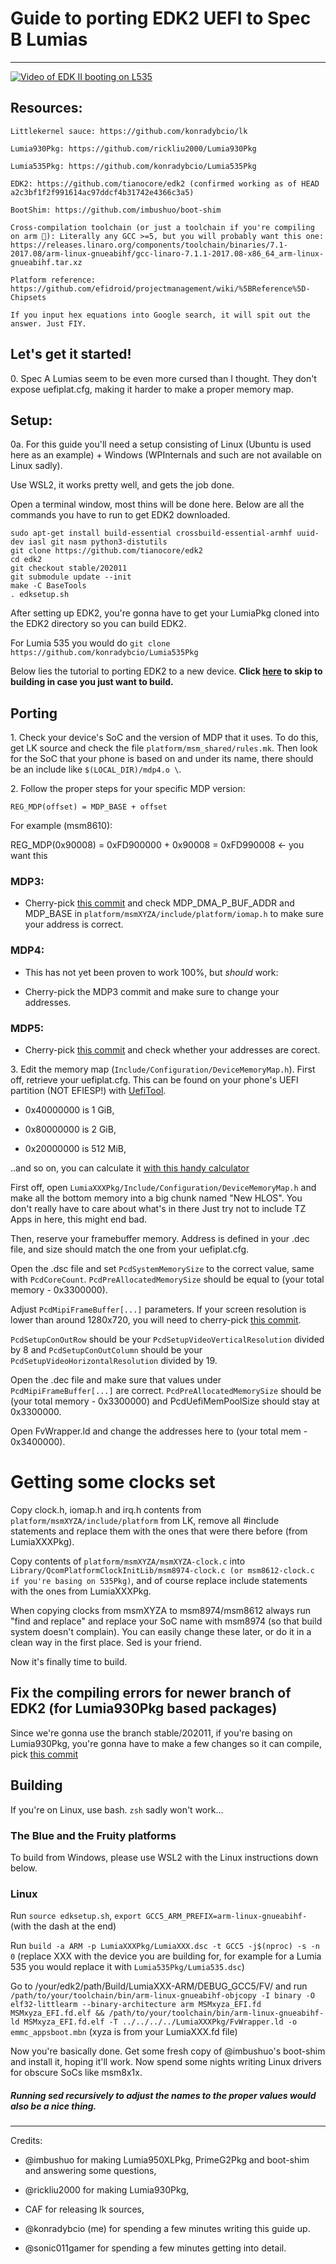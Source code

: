 # Guide to porting EDK2 UEFI to Spec B Lumias
----------------

[![Video of EDK II booting on L535](http://img.youtube.com/vi/8Ag1vEQ6TYw/0.jpg)](http://www.youtube.com/watch?v=8Ag1vEQ6TYw)


## Resources:
```
Littlekernel sauce: https://github.com/konradybcio/lk

Lumia930Pkg: https://github.com/rickliu2000/Lumia930Pkg

Lumia535Pkg: https://github.com/konradybcio/Lumia535Pkg

EDK2: https://github.com/tianocore/edk2 (confirmed working as of HEAD a2c3bf1f2f991614ac97ddcf4b31742e4366c3a5)

BootShim: https://github.com/imbushuo/boot-shim

Cross-compilation toolchain (or just a toolchain if you're compiling on arm 🤷‍): Literally any GCC >=5, but you will probably want this one: https://releases.linaro.org/components/toolchain/binaries/7.1-2017.08/arm-linux-gnueabihf/gcc-linaro-7.1.1-2017.08-x86_64_arm-linux-gnueabihf.tar.xz

Platform reference: https://github.com/efidroid/projectmanagement/wiki/%5BReference%5D-Chipsets

If you input hex equations into Google search, it will spit out the answer. Just FIY.
```

## Let's get it started!



0\. Spec A Lumias seem to be even more cursed than I thought. They don't expose uefiplat.cfg, making it harder to make a proper memory map.

 ## Setup:
 
0a. For this guide you'll need a setup consisting of Linux (Ubuntu is used here as an example) + Windows (WPInternals and such are not available on Linux sadly).

Use WSL2, it works pretty well, and gets the job done.



 Open a terminal window, most thins will be done here. Below are all the commands you have to run to get EDK2 downloaded.
    
    sudo apt-get install build-essential crossbuild-essential-armhf uuid-dev iasl git nasm python3-distutils
    git clone https://github.com/tianocore/edk2
    cd edk2
    git checkout stable/202011
    git submodule update --init
    make -C BaseTools
    . edksetup.sh

After setting up EDK2, you're gonna have to get your LumiaPkg cloned into the EDK2 directory so you can build EDK2.

For Lumia 535 you would do `git clone https://github.com/konradybcio/Lumia535Pkg`



Below lies the tutorial to porting EDK2 to a new device.
**Click [here](https://github.com/konradybcio/Lumia-EDK2-Guide/blob/master/README.md#building) to skip to building in case you just want to build.**

## Porting

1\. Check your device's SoC and the version of MDP that it uses. To do this, get LK source and check the file `platform/msm_shared/rules.mk`. Then look for the SoC that your phone is based on and under its name, there should be an include like `$(LOCAL_DIR)/mdp4.o \`.




2\. Follow the proper steps for your specific MDP version:




`REG_MDP(offset) = MDP_BASE + offset`


For example (msm8610):


REG_MDP(0x90008) = 0xFD900000 + 0x90008 = 0xFD990008 <- you want this


### MDP3:


- Cherry-pick [this commit](https://github.com/konradybcio/Lumia535Pkg/commit/2b1bf33d2d47821d64d379f4df68218160f2e56a) and check MDP_DMA_P_BUF_ADDR and MDP_BASE in `platform/msmXYZA/include/platform/iomap.h` to make sure your address is correct.


### MDP4:


- This has not yet been proven to work 100%, but *should* work: 

- Cherry-pick the MDP3 commit and make sure to change your addresses.


### MDP5:


- Cherry-pick [this commit](https://github.com/rickliu2000/Lumia930Pkg/commit/f4a65646e545997be69b91c80a046ce6b7efcd7a) and check whether your addresses are corect. 




3\. Edit the memory map (`Include/Configuration/DeviceMemoryMap.h`). First off, retrieve your uefiplat.cfg. This can be found on your phone's UEFI partition (NOT EFIESP!) with [UefiTool](https://github.com/LongSoft/UEFITool).


- 0x40000000 is 1 GiB, 

- 0x80000000 is 2 GiB,

- 0x20000000 is 512 MiB,


..and so on, you can calculate it [with this handy calculator](https://ss64.com/convert.html)


First off, open `LumiaXXXPkg/Include/Configuration/DeviceMemoryMap.h` and make all the bottom memory into a big chunk named "New HLOS". You don't really have to care about what's in there Just try not to include TZ Apps in here, this might end bad.


Then, reserve your framebuffer memory. Address is defined in your .dec file, and size should match the one from your uefiplat.cfg.




Open the .dsc file and set `PcdSystemMemorySize` to the correct value, same with `PcdCoreCount`. `PcdPreAllocatedMemorySize` should be equal to (your total memory - 0x3300000).


Adjust `PcdMipiFrameBuffer[...]` parameters. If your screen resolution is lower than around 1280x720, you will need to cherry-pick [this commit](https://github.com/konradybcio/Lumia535Pkg/commit/b6049f0cb113ea07e09f49d2bdbbf62c3559aec3).


`PcdSetupConOutRow` should be your `PcdSetupVideoVerticalResolution` divided by 8 and `PcdSetupConOutColumn` should be your `PcdSetupVideoHorizontalResolution` divided by 19.




Open the .dec file and make sure that values under `PcdMipiFrameBuffer[...]` are correct. `PcdPreAllocatedMemorySize` should be (your total memory - 0x3300000) and PcdUefiMemPoolSize should stay at 0x3300000.


Open FvWrapper.ld and change the addresses here to (your total mem - 0x3400000).


# Getting some clocks set



Copy clock.h, iomap.h and irq.h contents from `platform/msmXYZA/include/platform` from LK, remove all #include statements and replace them with the ones that were there before (from LumiaXXXPkg).


Copy contents of `platform/msmXYZA/msmXYZA-clock.c` into `Library/QcomPlatformClockInitLib/msm8974-clock.c (or msm8612-clock.c if you're basing on 535Pkg)`, and of course replace include statements with the ones from LumiaXXXPkg.


When copying clocks from msmXYZA to msm8974/msm8612 always run "find and replace" and replace your SoC name with msm8974 (so that build system doesn't complain). You can easily change these later, or do it in a clean way in the first place. Sed is your friend.



Now it's finally time to build.


## Fix the compiling errors for newer branch of EDK2 (for Lumia930Pkg based packages)
Since we're gonna use the branch stable/202011, if you're basing on Lumia930Pkg, you're gonna have to make a few changes so it can compile, pick [this commit](https://github.com/sonic011gamer/Lumia535Pkg/commit/c6e6cdea162b062f60a0b28b10c9e747f84791e5)

## Building



If you're on Linux, use bash. `zsh` sadly won't work...


### The Blue and the Fruity platforms

To build from Windows, please use WSL2 with the Linux instructions down below.

### Linux

Run `source edksetup.sh`, `export GCC5_ARM_PREFIX=arm-linux-gnueabihf-` (with the dash at the end)


Run `build -a ARM -p LumiaXXXPkg/LumiaXXX.dsc -t GCC5 -j$(nproc) -s -n 0` (replace XXX with the device you are building for, for example for a Lumia 535 you would replace it with `Lumia535Pkg/Lumia535.dsc`)


Go to /your/edk2/path/Build/LumiaXXX-ARM/DEBUG_GCC5/FV/ and run `/path/to/your/toolchain/bin/arm-linux-gnueabihf-objcopy -I binary -O elf32-littlearm --binary-architecture arm MSMxyza_EFI.fd MSMxyza_EFI.fd.elf && /path/to/your/toolchain/bin/arm-linux-gnueabihf-ld MSMxyza_EFI.fd.elf -T ../../../../LumiaXXXPkg/FvWrapper.ld -o emmc_appsboot.mbn` (xyza is from your LumiaXXX.fd file)




Now you're basically done. Get some fresh copy of @imbushuo's boot-shim and install it, hoping it'll work. Now spend some nights writing Linux drivers for obscure SoCs like msm8x1x.



##### Running sed recursively to adjust the names to the proper values would also be a nice thing.

--------------

Credits:


- @imbushuo for making Lumia950XLPkg, PrimeG2Pkg and boot-shim and answering some questions,

- @rickliu2000 for making Lumia930Pkg,

- CAF for releasing lk sources,

- @konradybcio (me) for spending a few minutes writing this guide up.

- @sonic011gamer for spending a few minutes getting into detail.
